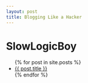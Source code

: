 ```yaml
---
layout: post
title: Blogging Like a Hacker
---
```


# SlowLogicBoy

<ul>
  {% for post in site.posts %}
    <li>
      <a href="{{ post.url }}">{{ post.title }}</a>
    </li>
  {% endfor %}
</ul>
